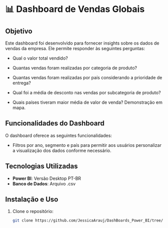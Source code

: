 # 📊 Dashboard de Vendas Globais

## Objetivo
Este dashboard foi desenvolvido para fornecer insights sobre os dados de vendas da empresa. Ele permite responder às seguintes perguntas:

- Qual o valor total vendido?

- Quantas vendas foram realizadas por categoria de produto?

- Quantas vendas foram realizadas por país considerando a prioridade de entrega?

- Qual foi a média de desconto nas vendas por subcategoria de produto?

- Quais países tiveram maior média de valor de venda? Demonstração em mapa.

## Funcionalidades do Dashboard
O dashboard oferece as seguintes funcionalidades:

- Filtros por ano, segmento e país para permitir aos usuários personalizar a visualização dos dados conforme necessário.

## Tecnologias Utilizadas
- **Power BI**: Versão Desktop PT-BR
- **Banco de Dados**: Arquivo .csv

## Instalação e Uso
1. Clone o repositório:
   ```bash
   git clone https://github.com/JessicaArauj/DashBoards_Power_BI/tree/main/Comercial%20e%20Vendas
